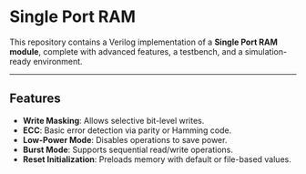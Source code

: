 # Single Port RAM

This repository contains a Verilog implementation of a **Single Port RAM module**, complete with advanced features, a testbench, and a simulation-ready environment.

---

## Features

- **Write Masking**: Allows selective bit-level writes.
- **ECC**: Basic error detection via parity or Hamming code.
- **Low-Power Mode**: Disables operations to save power.
- **Burst Mode**: Supports sequential read/write operations.
- **Reset Initialization**: Preloads memory with default or file-based values.
